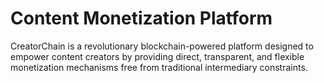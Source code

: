 # Content Monetization Platform
 CreatorChain is a revolutionary blockchain-powered platform designed to empower content creators by providing direct, transparent, and flexible monetization mechanisms free from traditional intermediary constraints.
